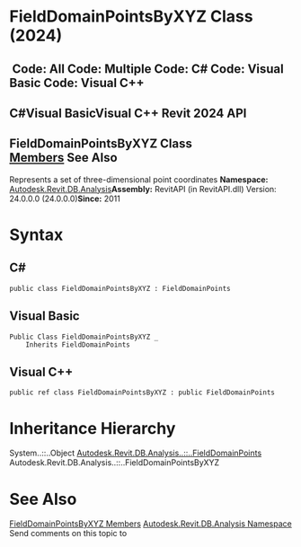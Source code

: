 # FieldDomainPointsByXYZ Class (2024)

﻿
 Code: All Code: Multiple Code: C# Code: Visual Basic Code: Visual C++   
---  
C#Visual BasicVisual C++
Revit 2024 API  
---  
FieldDomainPointsByXYZ Class  
[Members](38caee8f-4f4f-ab62-68ae-4a380a1422eb.md "FieldDomainPointsByXYZ Members") See Also  
---  
Represents a set of three-dimensional point coordinates 
**Namespace:** [Autodesk.Revit.DB.Analysis](958e2e12-587d-f188-5d7b-f13d7dbfdf48.md "Autodesk.Revit.DB.Analysis Namespace")**Assembly:** RevitAPI (in RevitAPI.dll) Version: 24.0.0.0 (24.0.0.0)**Since:** 2011 
# Syntax
C#  
---  
```text
public class FieldDomainPointsByXYZ : FieldDomainPoints
```
  
Visual Basic  
---  
```text
Public Class FieldDomainPointsByXYZ _
	Inherits FieldDomainPoints
```
  
Visual C++  
---  
```text
public ref class FieldDomainPointsByXYZ : public FieldDomainPoints
```
  
# Inheritance Hierarchy
System..::..Object [Autodesk.Revit.DB.Analysis..::..FieldDomainPoints](5b145517-1904-4b5f-2f66-0d84b259335b.md "FieldDomainPoints Class") Autodesk.Revit.DB.Analysis..::..FieldDomainPointsByXYZ
# See Also
[FieldDomainPointsByXYZ Members](38caee8f-4f4f-ab62-68ae-4a380a1422eb.md "FieldDomainPointsByXYZ Members")
[Autodesk.Revit.DB.Analysis Namespace](958e2e12-587d-f188-5d7b-f13d7dbfdf48.md "Autodesk.Revit.DB.Analysis Namespace")
Send comments on this topic to 